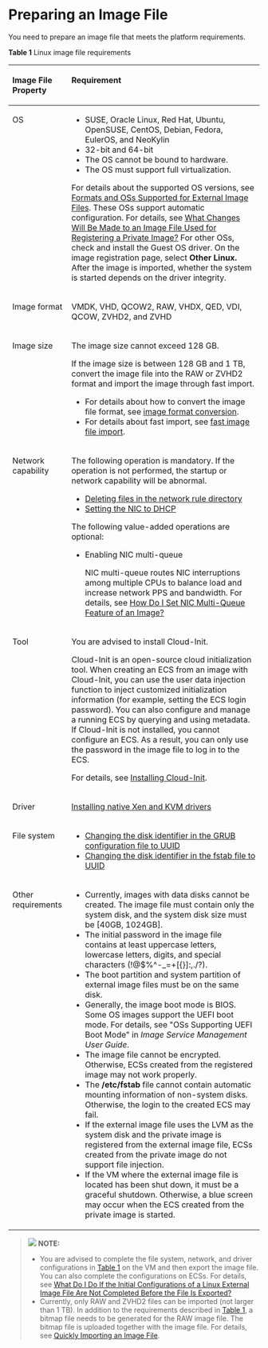 # Preparing an Image File<a name="EN-US_TOPIC_0030713198"></a>

You need to prepare an image file that meets the platform requirements.

**Table  1**  Linux image file requirements

<a name="table85212269215"></a>
<table><thead align="left"><tr id="row853426172112"><th class="cellrowborder" valign="top" width="23.51%" id="mcps1.2.3.1.1"><p id="p12530269215"><a name="p12530269215"></a><a name="p12530269215"></a>Image File Property</p>
</th>
<th class="cellrowborder" valign="top" width="76.49000000000001%" id="mcps1.2.3.1.2"><p id="p1753152611212"><a name="p1753152611212"></a><a name="p1753152611212"></a>Requirement</p>
</th>
</tr>
</thead>
<tbody><tr id="row1453162692112"><td class="cellrowborder" valign="top" width="23.51%" headers="mcps1.2.3.1.1 "><p id="p1253182672119"><a name="p1253182672119"></a><a name="p1253182672119"></a>OS</p>
</td>
<td class="cellrowborder" valign="top" width="76.49000000000001%" headers="mcps1.2.3.1.2 "><a name="ul889991962516"></a><a name="ul889991962516"></a><ul id="ul889991962516"><li>SUSE, Oracle Linux, Red Hat, Ubuntu, OpenSUSE, CentOS, Debian, Fedora, EulerOS, and NeoKylin</li><li>32-bit and 64-bit</li><li>The OS cannot be bound to hardware.</li><li>The OS must support full virtualization.</li></ul>
<p id="p1787815142817"><a name="p1787815142817"></a><a name="p1787815142817"></a>For details about the supported OS versions, see <a href="formats-and-oss-supported-for-external-image-files.md">Formats and OSs Supported for External Image Files</a>. These OSs support automatic configuration. For details, see <a href="what-changes-will-be-made-to-an-image-file-used-for-registering-a-private-image.md">What Changes Will Be Made to an Image File Used for Registering a Private Image?</a> For other OSs, check and install the Guest OS driver. On the image registration page, select <strong id="b103120441069"><a name="b103120441069"></a><a name="b103120441069"></a>Other Linux.</strong> After the image is imported, whether the system is started depends on the driver integrity.</p>
</td>
</tr>
<tr id="row1653182610212"><td class="cellrowborder" valign="top" width="23.51%" headers="mcps1.2.3.1.1 "><p id="p4532026152119"><a name="p4532026152119"></a><a name="p4532026152119"></a>Image format</p>
</td>
<td class="cellrowborder" valign="top" width="76.49000000000001%" headers="mcps1.2.3.1.2 "><p id="p17531426152112"><a name="p17531426152112"></a><a name="p17531426152112"></a>VMDK, VHD, QCOW2, RAW, VHDX, QED, VDI, QCOW, ZVHD2, and ZVHD</p>
</td>
</tr>
<tr id="row15536261217"><td class="cellrowborder" valign="top" width="23.51%" headers="mcps1.2.3.1.1 "><p id="p353142692117"><a name="p353142692117"></a><a name="p353142692117"></a>Image size</p>
</td>
<td class="cellrowborder" valign="top" width="76.49000000000001%" headers="mcps1.2.3.1.2 "><p id="p1498992571314"><a name="p1498992571314"></a><a name="p1498992571314"></a>The image size cannot exceed 128 GB.</p>
<div class="p" id="p14410175834710"><a name="p14410175834710"></a><a name="p14410175834710"></a>If the image size is between 128 GB and 1 TB, convert the image file into the RAW or ZVHD2 format and import the image through fast import.<a name="ul16854182355610"></a><a name="ul16854182355610"></a><ul id="ul16854182355610"><li>For details about how to convert the image file format, see <a href="quickly-importing-an-image-file-(linux).md#li2635823142815">image format conversion</a>.</li><li>For details about fast import, see <a href="quickly-importing-an-image-file-overview.md">fast image file import</a>.</li></ul>
</div>
</td>
</tr>
<tr id="row3531626162117"><td class="cellrowborder" valign="top" width="23.51%" headers="mcps1.2.3.1.1 "><p id="p35313261219"><a name="p35313261219"></a><a name="p35313261219"></a>Network capability</p>
</td>
<td class="cellrowborder" valign="top" width="76.49000000000001%" headers="mcps1.2.3.1.2 "><p id="p197299113553"><a name="p197299113553"></a><a name="p197299113553"></a>The following operation is mandatory. If the operation is not performed, the startup or network capability will be abnormal.</p>
<a name="ul10942125439"></a><a name="ul10942125439"></a><ul id="ul10942125439"><li><a href="deleting-files-in-the-network-rule-directory.md">Deleting files in the network rule directory</a></li><li><a href="setting-the-nic-to-dhcp-(linux).md">Setting the NIC to DHCP</a></li></ul>
<p id="p1256214156553"><a name="p1256214156553"></a><a name="p1256214156553"></a>The following value-added operations are optional:</p>
<a name="ul1454250115714"></a><a name="ul1454250115714"></a><ul id="ul1454250115714"><li>Enabling NIC multi-queue<p id="p733615559471"><a name="p733615559471"></a><a name="p733615559471"></a>NIC multi-queue routes NIC interruptions among multiple CPUs to balance load and increase network PPS and bandwidth. For details, see <a href="how-do-i-set-nic-multi-queue-feature-of-an-image.md">How Do I Set NIC Multi-Queue Feature of an Image?</a></p>
</li></ul>
</td>
</tr>
<tr id="row1558028151811"><td class="cellrowborder" valign="top" width="23.51%" headers="mcps1.2.3.1.1 "><p id="p558018891810"><a name="p558018891810"></a><a name="p558018891810"></a>Tool</p>
</td>
<td class="cellrowborder" valign="top" width="76.49000000000001%" headers="mcps1.2.3.1.2 "><p id="p1657443219185"><a name="p1657443219185"></a><a name="p1657443219185"></a>You are advised to install Cloud-Init.</p>
<p id="p3276725102112"><a name="p3276725102112"></a><a name="p3276725102112"></a>Cloud-Init is an open-source cloud initialization tool. When creating an <span id="text1019113652116"><a name="text1019113652116"></a><a name="text1019113652116"></a>ECS</span><span id="text101922036142115"><a name="text101922036142115"></a><a name="text101922036142115"></a></span> from an image with Cloud-Init, you can use the user data injection function to inject customized initialization information (for example, setting the <span id="text10193113618218"><a name="text10193113618218"></a><a name="text10193113618218"></a>ECS</span><span id="text919323642112"><a name="text919323642112"></a><a name="text919323642112"></a></span> login password). You can also configure and manage a running <span id="text6194936132114"><a name="text6194936132114"></a><a name="text6194936132114"></a>ECS</span><span id="text12195036202113"><a name="text12195036202113"></a><a name="text12195036202113"></a></span> by querying and using metadata. If Cloud-Init is not installed, you cannot configure an <span id="text19766405228"><a name="text19766405228"></a><a name="text19766405228"></a>ECS</span><span id="text897719408224"><a name="text897719408224"></a><a name="text897719408224"></a></span>. As a result, you can only use the password in the image file to log in to the <span id="text297884042211"><a name="text297884042211"></a><a name="text297884042211"></a>ECS</span><span id="text179791540112213"><a name="text179791540112213"></a><a name="text179791540112213"></a></span>.</p>
<p id="p142251129111720"><a name="p142251129111720"></a><a name="p142251129111720"></a>For details, see <a href="installing-cloud-init.md">Installing Cloud-Init</a>.</p>
</td>
</tr>
<tr id="row20361842182918"><td class="cellrowborder" valign="top" width="23.51%" headers="mcps1.2.3.1.1 "><p id="p113644216291"><a name="p113644216291"></a><a name="p113644216291"></a>Driver</p>
</td>
<td class="cellrowborder" valign="top" width="76.49000000000001%" headers="mcps1.2.3.1.2 "><p id="p857214531434"><a name="p857214531434"></a><a name="p857214531434"></a><a href="installing-native-xen-and-kvm-drivers.md">Installing native Xen and KVM drivers</a></p>
</td>
</tr>
<tr id="row7637883311"><td class="cellrowborder" valign="top" width="23.51%" headers="mcps1.2.3.1.1 "><p id="p56591949191514"><a name="p56591949191514"></a><a name="p56591949191514"></a>File system</p>
</td>
<td class="cellrowborder" valign="top" width="76.49000000000001%" headers="mcps1.2.3.1.2 "><a name="ul6303717181618"></a><a name="ul6303717181618"></a><ul id="ul6303717181618"><li><a href="changing-the-disk-identifier-in-the-grub-configuration-file-to-uuid.md">Changing the disk identifier in the GRUB configuration file to UUID</a></li><li><a href="changing-the-disk-identifier-in-the-fstab-file-to-uuid.md">Changing the disk identifier in the fstab file to UUID</a></li></ul>
</td>
</tr>
<tr id="row1661924212312"><td class="cellrowborder" valign="top" width="23.51%" headers="mcps1.2.3.1.1 "><p id="p196201042152313"><a name="p196201042152313"></a><a name="p196201042152313"></a>Other requirements</p>
</td>
<td class="cellrowborder" valign="top" width="76.49000000000001%" headers="mcps1.2.3.1.2 "><a name="ul3863205042313"></a><a name="ul3863205042313"></a><ul id="ul3863205042313"><li>Currently, images with data disks cannot be created. The image file must contain only the system disk, and the system disk size must be [40GB, 1024GB].</li><li>The initial password in the image file contains at least uppercase letters, lowercase letters, digits, and special characters (!@$%^-_=+[{}]:,./?).</li><li>The boot partition and system partition of external image files must be on the same disk.</li><li>Generally, the image boot mode is BIOS. Some OS images support the UEFI boot mode. For details, see "OSs Supporting UEFI Boot Mode" in <em id="i14866344124018"><a name="i14866344124018"></a><a name="i14866344124018"></a>Image Service Management User Guide</em>.</li><li>The image file cannot be encrypted. Otherwise, ECSs created from the registered image may not work properly.</li><li>The <strong id="b1358135519411"><a name="b1358135519411"></a><a name="b1358135519411"></a>/etc/fstab</strong> file cannot contain automatic mounting information of non-system disks. Otherwise, the login to the created <span id="text419153562410"><a name="text419153562410"></a><a name="text419153562410"></a>ECS</span><span id="text141912358241"><a name="text141912358241"></a><a name="text141912358241"></a></span> may fail.</li><li>If the external image file uses the LVM as the system disk and the private image is registered from the external image file, ECSs created from the private image do not support file injection.</li><li>If the VM where the external image file is located has been shut down, it must be a graceful shutdown. Otherwise, a blue screen may occur when the <span id="text17974041924"><a name="text17974041924"></a><a name="text17974041924"></a></span><span id="text169748419214"><a name="text169748419214"></a><a name="text169748419214"></a>ECS</span> created from the private image is started.</li></ul>
</td>
</tr>
</tbody>
</table>

>![](/images/icon-note.gif) **NOTE:**   
>-   You are advised to complete the file system, network, and driver configurations in  [Table 1](#table85212269215)  on the VM and then export the image file. You can also complete the configurations on ECSs. For details, see  [What Do I Do If the Initial Configurations of a Linux External Image File Are Not Completed Before the File Is Exported?](what-do-i-do-if-the-initial-configurations-of-a-linux-external-image-file-are-not-completed-before-t.md)  
>-   Currently, only RAW and ZVHD2 files can be imported \(not larger than 1 TB\). In addition to the requirements described in  [Table 1](#table85212269215), a bitmap file needs to be generated for the RAW image file. The bitmap file is uploaded together with the image file. For details, see  [Quickly Importing an Image File](quickly_importing_an_image_file).  

